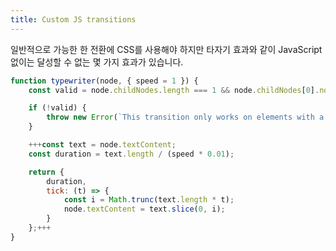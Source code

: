 ```yaml
---
title: Custom JS transitions
---
```


일반적으로 가능한 한 전환에 CSS를 사용해야 하지만 타자기 효과와 같이 JavaScript 없이는 달성할 수 없는 몇 가지 효과가 있습니다.

```js
function typewriter(node, { speed = 1 }) {
	const valid = node.childNodes.length === 1 && node.childNodes[0].nodeType === Node.TEXT_NODE;

	if (!valid) {
		throw new Error(`This transition only works on elements with a single text node child`);
	}

	+++const text = node.textContent;
	const duration = text.length / (speed * 0.01);

	return {
		duration,
		tick: (t) => {
			const i = Math.trunc(text.length * t);
			node.textContent = text.slice(0, i);
		}
	};+++
}
```

